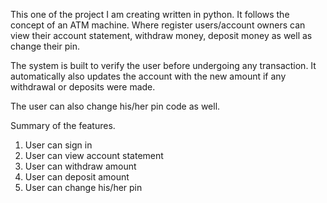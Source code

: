 This one of the project I am creating written in python. 
It follows the concept of an ATM machine. 
Where register users/account owners can view their account statement, 
withdraw money, deposit money as well as change their pin. 

The system is built to verify the user before undergoing any transaction. 
It automatically also updates the account with the new amount if any withdrawal or deposits were made. 

The user can also change his/her pin code as well.

Summary of the features.
1. User can sign in
2. User can view account statement
3. User can withdraw amount
3. User can deposit amount
5. User can change his/her pin